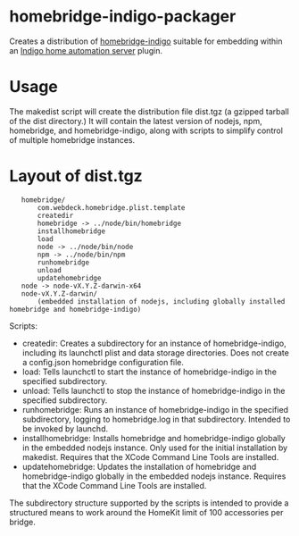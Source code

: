 # homebridge-indigo-packager
Creates a distribution of [homebridge-indigo](https://github.com/webdeck/homebridge-indigo) suitable for embedding within an [Indigo home automation server](http://indigodomotics.com/) plugin.

# Usage

The makedist script will create the distribution file dist.tgz (a gzipped tarball of the dist directory.)  It will contain the latest version of nodejs, npm, homebridge, and homebridge-indigo, along with scripts to simplify control of multiple homebridge instances.

# Layout of dist.tgz

 ```
    homebridge/
        com.webdeck.homebridge.plist.template
        createdir
        homebridge -> ../node/bin/homebridge
        installhomebridge
        load
        node -> ../node/bin/node
        npm -> ../node/bin/npm
        runhomebridge
        unload
        updatehomebridge
	node -> node-vX.Y.Z-darwin-x64
	node-vX.Y.Z-darwin/
		(embedded installation of nodejs, including globally installed homebridge and homebridge-indigo)
```

Scripts:
* createdir: Creates a subdirectory for an instance of homebridge-indigo, including its launchctl plist and data storage directories.  Does not create a config.json homebridge configuration file.
* load: Tells launchctl to start the instance of homebridge-indigo in the specified subdirectory.
* unload: Tells launchctl to stop the instance of homebridge-indigo in the specified subdirectory.
* runhomebridge: Runs an instance of homebridge-indigo in the specified subdirectory, logging to homebridge.log in that subdirectory.  Intended to be invoked by launchd.
* installhomebridge: Installs homebridge and homebridge-indigo globally in the embedded nodejs instance.  Only used for the initial installation by makedist.  Requires that the XCode Command Line Tools are installed.
* updatehomebridge: Updates the installation of homebridge and homebridge-indigo globally in the embedded nodejs instance.  Requires that the XCode Command Line Tools are installed.

The subdirectory structure supported by the scripts is intended to provide a structured means to work around the HomeKit limit of 100 accessories per bridge.
